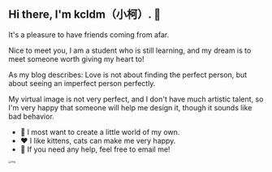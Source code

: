 ## Hi there, I'm kcldm（小柯）. 👋
It's a pleasure to have friends coming from afar.

Nice to meet you, I am a student who is still learning, and my dream is to meet someone worth giving my heart to!

As my blog describes: Love is not about finding the perfect person, but about seeing an imperfect person perfectly.

My virtual image is not very perfect, and I don't have much artistic talent, so I'm very happy that someone will help me design it, though it sounds like bad behavior.

- 🤔 I most want to create a little world of my own.
- ❤️ I like kittens, cats can make me very happy.
- 💬 If you need any help, feel free to email me!
<img src="https://github.com/user-attachments/assets/983c5f5e-aa79-40b6-aa03-9a4edc59b548" alt="img" style="zoom: 33%;" />
